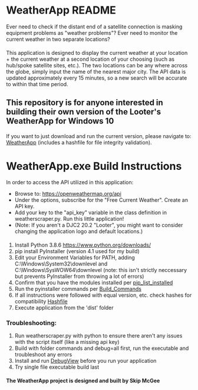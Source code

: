 # WeatherApp README
Ever need to check if the distant end of a satellite connection is masking equipment problems as "weather problems"? Ever need to monitor the current weather in two separate locations?
####
This application is designed to display the current weather at your location + the current weather at a second location of your choosing (such as hub/spoke satellite sites, etc.). The two locations can be any where across the globe, simply input the name of the nearest major city. The API data is updated approximately every 15 minutes, so a new search will be accurate to within that time period.
####
## **This repository is for anyone interested in building their own version of the Looter's WeatherApp for Windows 10**
####
If you want to just download and run the current version, please navigate to: [WeatherApp](https://github.com/skipmcgee/WeatherApp/tree/main/download) (includes a hashfile for file integrity validation).
##
# WeatherApp.exe Build Instructions
In order to access the API utilized in this application: 
- Browse to: https://openweathermap.org/api
- Under the options, subscribe for the "Free Current Weather". Create an API key.
- Add your key to the "api_key" variable in the class definition in weatherscraper.py. Run this little application!
- (Note: If you aren't a DJC2 20.2 "Looter", you might want to consider changing the application logo and default locations.)
####
1. Install Python 3.8.6 https://www.python.org/downloads/
2. pip install PyInstaller (version 4.1 used for my build)
3. Edit your Environment Variables for PATH, adding C:\Windows\System32\downlevel and C:\Windows\SysWOW64\downlevel  (note: this isn't strictly neccessary but prevents PyInstaller from throwing a lot of errors)
3. Confirm that you have the modules installed per [pip_list_installed](https://github.com/skipmcgee/weatherscraper/blob/win10exe/pip_list_installed)
4. Run the pyinstaller commands per [Build_Commands](https://github.com/skipmcgee/weatherscraper/blob/win10exe/Build_Commands.md)
5. If all instructions were followed with equal version, etc. check hashes for compatibility [Hashfile](https://github.com/skipmcgee/weatherscraper/blob/win10exe/Hashfile.txt)
6. Execute application from the 'dist' folder
####
### Troubleshooting:
1. Run weatherscraper.py with python to ensure there aren't any issues with the script itself (like a missing api key)
2. Build with folder commands and debug=all first, run the executable and troubleshoot any errors
3. Install and run [DebugView](https://docs.microsoft.com/en-us/sysinternals/downloads/debugview) before you run your application
4. Try single file executable build last
#### The WeatherApp project is designed and built by Skip McGee
